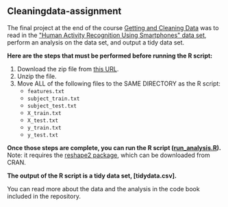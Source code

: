 ## Cleaningdata-assignment

The final project at the end of the course [Getting and Cleaning Data](https://www.coursera.org/course/getdata) was to read in the ["Human Activity Recognition Using Smartphones" data set](http://archive.ics.uci.edu/ml/datasets/Human+Activity+Recognition+Using+Smartphones), perform an analysis on the data set, and output a tidy data set.

**Here are the steps that must be performed before running the R script:**

1. Download the zip file from [this URL](https://d396qusza40orc.cloudfront.net/getdata%2Fprojectfiles%2FUCI%20HAR%20Dataset.zip).
2. Unzip the file.
3. Move ALL of the following files to the SAME DIRECTORY as the R script:
	* `features.txt`
	* `subject_train.txt`
	* `subject_test.txt`
	* `X_train.txt`
	* `X_test.txt`
	* `y_train.txt`
	* `y_test.txt`

**Once those steps are complete, you can run the R script ([run_analysis.R](run_analysis.R)).** Note: it requires the [reshape2 package](http://cran.r-project.org/web/packages/reshape2/index.html), which can be downloaded from CRAN.

**The output of the R script is a tidy data set, [tidydata.csv].**

You can read more about the data and the analysis in the code book included in the repository.
